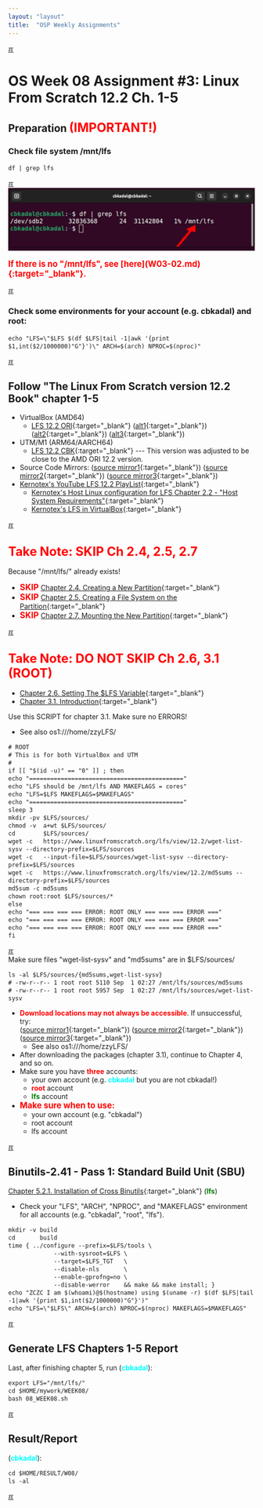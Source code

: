 ```yaml
---
layout: "layout"
title:  "OSP Weekly Assignments"
---
```


[&#x213C;](#idxXXX)<br id="idx000">
# OS Week 08 Assignment #3: Linux From Scratch 12.2 Ch. 1-5

## Preparation <span style="color:red; font-weight:bold; font-size:larger;">(IMPORTANT!)</span>

### Check file system /mnt/lfs

```
df | grep lfs

```

[&#x213C;](#)<br id="idx001">
<img src="assets/images/demOS-B-000.jpg"  width="960">
<br>

<span style="color:red; font-weight:bold; font-size:larger;">
If there is no "/mnt/lfs", see [here](W03-02.md){:target="_blank"}.
</span>

[&#x213C;](#)<br id="idx002">
### Check some environments for your account (e.g. cbkadal) and root:

```
echo "LFS=\"$LFS $(df $LFS|tail -1|awk '{print $1,int($2/1000000)"G"}')\" ARCH=$(arch) NPROC=$(nproc)"

```

[&#x213C;](#)<br id="idx003">
## Follow "The Linux From Scratch version 12.2 Book" chapter 1-5
* VirtualBox (AMD64)
  * [LFS 12.2 ORI](https://www.linuxfromscratch.org/lfs/view/12.2/){:target="_blank"}
  ([alt1](https://lfs.mirrors.hoobly.com/lfs/view/12.2/){:target="_blank"})
  ([alt2](https://lfs-hk.koddos.net/lfs/view/12.2/){:target="_blank"})
  ([alt3](https://lfs.mirror.fileplanet.com/lfs/view/12.2/){:target="_blank"})
* UTM/M1 (ARM64/AARCH64)
  * [LFS 12.2 CBK](https://lfs.vlsm.org/arm64/){:target="_blank"} ---
    This version was adjusted to be close to the AMD ORI 12.2 version.
* Source Code Mirrors:
  ([source mirror1](https://lfs.gnlug.org/pub/lfs/lfs-packages/12.2/){:target="_blank"})
  ([source mirror2](https://mirror.fileplanet.com/lfs/pub/lfs/lfs-packages/12.2/){:target="_blank"})
  ([source mirror3](https://mirror.koddos.net/lfs/lfs-packages/12.2/){:target="_blank"})
* [Kernotex's YouTube LFS 12.2 PlayList](https://www.youtube.com/playlist?list=PLyc5xVO2uDsDzdT8lkx430hZ-gY69wgS3){:target="_blank"}
  * [Kernotex's Host Linux configuration for LFS Chapter 2.2 - "Host System Requirements"](https://www.youtube.com/playlist?list=PLyc5xVO2uDsCQChvKRDhF-cvsguDfd-y2){:target="_blank"}
  * [Kernotex's LFS in VirtualBox](https://www.youtube.com/playlist?list=PLyc5xVO2uDsB4gJ2dPySvs2eK_roFwKeb){:target="_blank"}

[&#x213C;](#)<br id="idx004">
## <span style="color:red; font-weight:bold; font-size:larger;">Take Note: SKIP Ch 2.4, 2.5, 2.7</span>
Because "/mnt/lfs/" already exists!
* <span style="color:red; font-weight:bold; font-size:larger;">SKIP</span>
  [Chapter 2.4. Creating a New Partition](https://www.linuxfromscratch.org/lfs/view/12.2/chapter02/creatingpartition.html){:target="_blank"} 
* <span style="color:red; font-weight:bold; font-size:larger;">SKIP</span>
  [Chapter 2.5. Creating a File System on the Partition](https://www.linuxfromscratch.org/lfs/view/12.2/chapter02/creatingfilesystem.html){:target="_blank"}
* <span style="color:red; font-weight:bold; font-size:larger;">SKIP</span>
  [Chapter 2.7. Mounting the New Partition](https://www.linuxfromscratch.org/lfs/view/12.2/chapter02/mounting.html){:target="_blank"}

[&#x213C;](#)<br id="idx005">
## <span style="color:red; font-weight:bold; font-size:larger;">Take Note: DO NOT SKIP Ch 2.6, 3.1 (ROOT)</span>
* [Chapter 2.6. Setting The $LFS Variable](https://www.linuxfromscratch.org/lfs/view/11.1/chapter02/aboutlfs.html){:target="_blank"}
* [Chapter 3.1. Introduction](https://www.linuxfromscratch.org/lfs/view/11.1/chapter03/introduction.html){:target="_blank"}

Use this SCRIPT for chapter 3.1. Make sure no ERRORS!
* See also os1:///home/zzyLFS/

```
# ROOT
# This is for both VirtualBox and UTM
#
if [[ "$(id -u)" == "0" ]] ; then
echo "============================================"
echo "LFS should be /mnt/lfs AND MAKEFLAGS = cores"
echo "LFS=$LFS MAKEFLAGS=$MAKEFLAGS"
echo "============================================"
sleep 3
mkdir -pv $LFS/sources/
chmod -v  a+wt $LFS/sources/
cd        $LFS/sources/
wget -c   https://www.linuxfromscratch.org/lfs/view/12.2/wget-list-sysv --directory-prefix=$LFS/sources
wget -c   --input-file=$LFS/sources/wget-list-sysv --directory-prefix=$LFS/sources
wget -c   https://www.linuxfromscratch.org/lfs/view/12.2/md5sums --directory-prefix=$LFS/sources
md5sum -c md5sums
chown root:root $LFS/sources/*
else
echo "=== === === === ERROR: ROOT ONLY === === === ERROR ==="
echo "=== === === === ERROR: ROOT ONLY === === === ERROR ==="
echo "=== === === === ERROR: ROOT ONLY === === === ERROR ==="
fi

```

[&#x213C;](#)<br id="idx006">
Make sure files "wget-list-sysv" and "md5sums" are in $LFS/sources/

```
ls -al $LFS/sources/{md5sums,wget-list-sysv}
# -rw-r--r-- 1 root root 5110 Sep  1 02:27 /mnt/lfs/sources/md5sums
# -rw-r--r-- 1 root root 5957 Sep  1 02:27 /mnt/lfs/sources/wget-list-sysv

```
   
* <span style="color:red; font-weight:bold;">Download locations may not always be accessible</span>.
  If unsuccessful, try:<br>
  ([source mirror1](https://lfs.gnlug.org/pub/lfs/lfs-packages/12.2/){:target="_blank"})
  ([source mirror2](https://mirror.fileplanet.com/lfs/pub/lfs/lfs-packages/12.2/){:target="_blank"})
  ([source mirror3](https://mirror.koddos.net/lfs/lfs-packages/12.2/){:target="_blank"})
  * See also os1:///home/zzyLFS/
* After downloading the packages (chapter 3.1), continue to Chapter 4, and so on.
* Make sure you have <span style="color:red; font-weight:bold;">three</span> accounts:
  * your own account (e.g. <span style="color:cyan; font-weight:bold;">cbkadal</span> but you are not cbkadal!)
  * <span style="color:red; font-weight:bold;">root</span> account
  * <span style="color:green; font-weight:bold;">lfs</span> account
* <span style="color:red; font-weight:bold; font-size:larger;">Make sure when to use:</span>
  * your own account (e.g. "cbkadal")
  * root account
  * lfs account

[&#x213C;](#)<br id="idx007">
## Binutils-2.41 - Pass 1: Standard Build Unit (SBU)
[Chapter 5.2.1. Installation of Cross Binutils](https://www.linuxfromscratch.org/lfs/view/12.2/chapter05/binutils-pass1.html){:target="_blank"} (<span style="color:green; font-weight:bold;">lfs</span>)
* Check your "LFS", "ARCH", "NPROC", and "MAKEFLAGS" environment for all accounts (e.g. "cbkadal", "root", "lfs").

```
mkdir -v build
cd       build
time { ../configure --prefix=$LFS/tools \
             --with-sysroot=$LFS \
             --target=$LFS_TGT   \
             --disable-nls       \
             --enable-gprofng=no \
             --disable-werror    && make && make install; }
echo "ZCZC I am $(whoami)@$(hostname) using $(uname -r) $(df $LFS|tail -1|awk '{print $1,int($2/1000000)"G"}')" 
echo "LFS=\"$LFS\" ARCH=$(arch) NPROC=$(nproc) MAKEFLAGS=$MAKEFLAGS"

```

[&#x213C;](#)<br id="idx008">
## Generate LFS Chapters 1-5 Report

Last, after finishing chapter 5, run (<span style="color:cyan; font-weight:bold;">cbkadal</span>):

```
export LFS="/mnt/lfs/"
cd $HOME/mywork/WEEK08/
bash 08_WEEK08.sh

```

[&#x213C;](#)<br id="idx009">
## Result/Report

(<span style="color:cyan; font-weight:bold;">cbkadal</span>):

```
cd $HOME/RESULT/W08/
ls -al

```

[&#x213C;](#)<br id="idxXXX">

